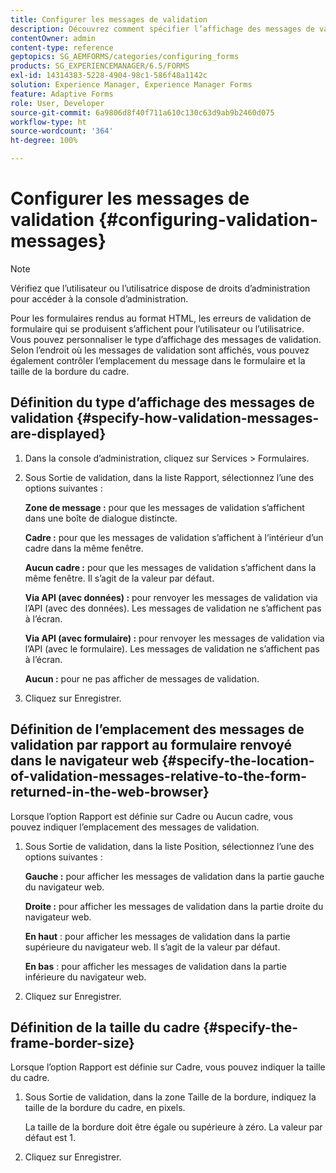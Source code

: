 ```yaml
---
title: Configurer les messages de validation
description: Découvrez comment spécifier l’affichage des messages de validation et leur emplacement par rapport au formulaire renvoyé dans le navigateur web.
contentOwner: admin
content-type: reference
geptopics: SG_AEMFORMS/categories/configuring_forms
products: SG_EXPERIENCEMANAGER/6.5/FORMS
exl-id: 14314383-5228-4904-98c1-586f48a1142c
solution: Experience Manager, Experience Manager Forms
feature: Adaptive Forms
role: User, Developer
source-git-commit: 6a9806d8f40f711a610c130c63d9ab9b2460d075
workflow-type: ht
source-wordcount: '364'
ht-degree: 100%

---
```


# Configurer les messages de validation {#configuring-validation-messages}

>[!NOTE]
> 
> Vérifiez que l’utilisateur ou l’utilisatrice dispose de droits d’administration pour accéder à la console d’administration.

Pour les formulaires rendus au format HTML, les erreurs de validation de formulaire qui se produisent s’affichent pour l’utilisateur ou l’utilisatrice. Vous pouvez personnaliser le type d’affichage des messages de validation. Selon l’endroit où les messages de validation sont affichés, vous pouvez également contrôler l’emplacement du message dans le formulaire et la taille de la bordure du cadre.

## Définition du type d’affichage des messages de validation {#specify-how-validation-messages-are-displayed}

1. Dans la console d’administration, cliquez sur Services > Formulaires.
1. Sous Sortie de validation, dans la liste Rapport, sélectionnez l’une des options suivantes :

   **Zone de message :** pour que les messages de validation s’affichent dans une boîte de dialogue distincte.

   **Cadre :** pour que les messages de validation s’affichent à l’intérieur d’un cadre dans la même fenêtre.

   **Aucun cadre :** pour que les messages de validation s’affichent dans la même fenêtre. Il s’agit de la valeur par défaut.

   **Via API (avec données) :** pour renvoyer les messages de validation via l’API (avec des données). Les messages de validation ne s’affichent pas à l’écran.

   **Via API (avec formulaire) :** pour renvoyer les messages de validation via l’API (avec le formulaire). Les messages de validation ne s’affichent pas à l’écran.

   **Aucun :** pour ne pas afficher de messages de validation.

1. Cliquez sur Enregistrer.

## Définition de l’emplacement des messages de validation par rapport au formulaire renvoyé dans le navigateur web {#specify-the-location-of-validation-messages-relative-to-the-form-returned-in-the-web-browser}

Lorsque l’option Rapport est définie sur Cadre ou Aucun cadre, vous pouvez indiquer l’emplacement des messages de validation.

1. Sous Sortie de validation, dans la liste Position, sélectionnez l’une des options suivantes :

   **Gauche :** pour afficher les messages de validation dans la partie gauche du navigateur web.

   **Droite :** pour afficher les messages de validation dans la partie droite du navigateur web.

   **En haut** : pour afficher les messages de validation dans la partie supérieure du navigateur web. Il s’agit de la valeur par défaut.

   **En bas** : pour afficher les messages de validation dans la partie inférieure du navigateur web.

1. Cliquez sur Enregistrer.

## Définition de la taille du cadre {#specify-the-frame-border-size}

Lorsque l’option Rapport est définie sur Cadre, vous pouvez indiquer la taille du cadre.

1. Sous Sortie de validation, dans la zone Taille de la bordure, indiquez la taille de la bordure du cadre, en pixels.

   La taille de la bordure doit être égale ou supérieure à zéro. La valeur par défaut est 1.

1. Cliquez sur Enregistrer.
